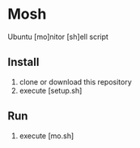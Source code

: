 # Mosh
Ubuntu [mo]nitor [sh]ell script

## Install

1. clone or download this repository
2. execute [setup.sh]

## Run
1. execute [mo.sh]
